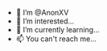 - 👋 I’m @AnonXV
- 👀 I’m interested...
- 🌱 I’m currently learning...
- 📫 You can't reach me...

<!---
AnonXV/AnonXV is a ✨ special ✨ repository because its `README.md` (this file) appears on your GitHub profile.
You can click the Preview link to take a look at your changes.
--->
